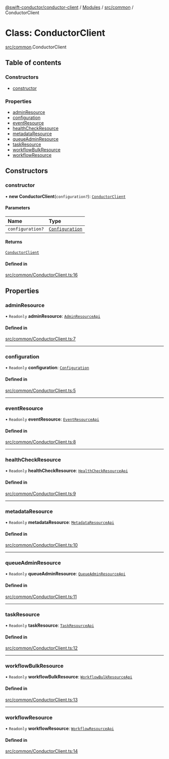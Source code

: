 [@swift-conductor/conductor-client](../README.md) / [Modules](../modules.md) / [src/common](../modules/src_common.md) / ConductorClient

# Class: ConductorClient

[src/common](../modules/src_common.md).ConductorClient

## Table of contents

### Constructors

- [constructor](src_common.ConductorClient.md#constructor)

### Properties

- [adminResource](src_common.ConductorClient.md#adminresource)
- [configuration](src_common.ConductorClient.md#configuration)
- [eventResource](src_common.ConductorClient.md#eventresource)
- [healthCheckResource](src_common.ConductorClient.md#healthcheckresource)
- [metadataResource](src_common.ConductorClient.md#metadataresource)
- [queueAdminResource](src_common.ConductorClient.md#queueadminresource)
- [taskResource](src_common.ConductorClient.md#taskresource)
- [workflowBulkResource](src_common.ConductorClient.md#workflowbulkresource)
- [workflowResource](src_common.ConductorClient.md#workflowresource)

## Constructors

### constructor

• **new ConductorClient**(`configuration?`): [`ConductorClient`](src_common.ConductorClient.md)

#### Parameters

| Name | Type |
| :------ | :------ |
| `configuration?` | [`Configuration`](../interfaces/openapi_api.Configuration.md) |

#### Returns

[`ConductorClient`](src_common.ConductorClient.md)

#### Defined in

[src/common/ConductorClient.ts:16](https://github.com/swift-conductor/conductor-client-typescript/blob/9866b7c/src/common/ConductorClient.ts#L16)

## Properties

### adminResource

• `Readonly` **adminResource**: [`AdminResourceApi`](openapi_api.AdminResourceApi.md)

#### Defined in

[src/common/ConductorClient.ts:7](https://github.com/swift-conductor/conductor-client-typescript/blob/9866b7c/src/common/ConductorClient.ts#L7)

___

### configuration

• `Readonly` **configuration**: [`Configuration`](../interfaces/openapi_api.Configuration.md)

#### Defined in

[src/common/ConductorClient.ts:5](https://github.com/swift-conductor/conductor-client-typescript/blob/9866b7c/src/common/ConductorClient.ts#L5)

___

### eventResource

• `Readonly` **eventResource**: [`EventResourceApi`](openapi_api.EventResourceApi.md)

#### Defined in

[src/common/ConductorClient.ts:8](https://github.com/swift-conductor/conductor-client-typescript/blob/9866b7c/src/common/ConductorClient.ts#L8)

___

### healthCheckResource

• `Readonly` **healthCheckResource**: [`HealthCheckResourceApi`](openapi_api.HealthCheckResourceApi.md)

#### Defined in

[src/common/ConductorClient.ts:9](https://github.com/swift-conductor/conductor-client-typescript/blob/9866b7c/src/common/ConductorClient.ts#L9)

___

### metadataResource

• `Readonly` **metadataResource**: [`MetadataResourceApi`](openapi_api.MetadataResourceApi.md)

#### Defined in

[src/common/ConductorClient.ts:10](https://github.com/swift-conductor/conductor-client-typescript/blob/9866b7c/src/common/ConductorClient.ts#L10)

___

### queueAdminResource

• `Readonly` **queueAdminResource**: [`QueueAdminResourceApi`](openapi_api.QueueAdminResourceApi.md)

#### Defined in

[src/common/ConductorClient.ts:11](https://github.com/swift-conductor/conductor-client-typescript/blob/9866b7c/src/common/ConductorClient.ts#L11)

___

### taskResource

• `Readonly` **taskResource**: [`TaskResourceApi`](openapi_api.TaskResourceApi.md)

#### Defined in

[src/common/ConductorClient.ts:12](https://github.com/swift-conductor/conductor-client-typescript/blob/9866b7c/src/common/ConductorClient.ts#L12)

___

### workflowBulkResource

• `Readonly` **workflowBulkResource**: [`WorkflowBulkResourceApi`](openapi_api.WorkflowBulkResourceApi.md)

#### Defined in

[src/common/ConductorClient.ts:13](https://github.com/swift-conductor/conductor-client-typescript/blob/9866b7c/src/common/ConductorClient.ts#L13)

___

### workflowResource

• `Readonly` **workflowResource**: [`WorkflowResourceApi`](openapi_api.WorkflowResourceApi.md)

#### Defined in

[src/common/ConductorClient.ts:14](https://github.com/swift-conductor/conductor-client-typescript/blob/9866b7c/src/common/ConductorClient.ts#L14)
